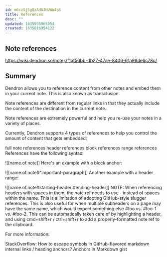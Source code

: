 ```yaml
---
id: m6czSj5gQzAdGJHUWW4pS
title: References
desc: ""
updated: 1635995965954
created: 1635816954122
---
```


## Note references

https://wiki.dendron.so/notes/f1af56bb-db27-47ae-8406-61a98de6c78c/

## Summary

Dendron allows you to reference content from other notes and embed them in your current note. This is also known as transclusion.

Note references are different from regular links in that they actually include the content of the destination in the current note.

Note references are extremely powerful and help you re-use your notes in a variety of places.

Currently, Dendron supports 4 types of references to help you control the amount of content that gets embedded:

full note references
header references
block references
range references
References have the following syntax:

![[name.of.note]]
Here's an example with a block anchor:

![[name.of.note#^important-paragraph]]
Another example with a header range:

![[name.of.note#starting-header:#ending-header]]
NOTE: When referencing headers with spaces in them, the note ref needs to use - instead of spaces within the name. This is a limitation of adopting GitHub-style slugger references. This is also useful for when multiple subheaders on a page may have the same name, which would expect something else #foo vs. #foo-1 vs. #foo-2. This can be automatically taken care of by highlighting a header, and using cmd+shift+r / ctrl+shift+r to add a properly-formatted note ref to the clipboard.

For more information:

StackOverflow: How to escape symbols in GitHub-flavored markdown internal links / heading anchors?
Anchors in Markdown gist
